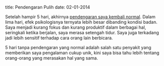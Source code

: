 title: Pendengaran Pulih
date: 02-01-2014

Setelah hampir 5 hari, akhirnya <a href='|filename|pendengaran-berkurang.md'>pendengaran saya kembali normal</a>. Dalam lima hari, efek psikologisnya ternyata lebih besar dibanding kondisi badan. Saya menjadi kurang fokus dan kurang produktif dalam berbagai hal, seringkali ketika berjalan, saya merasa setengah tidur. Saya juga terkadang jadi lebih sensitif terhadap cara orang lain berbicara.

5 hari tanpa pendengaran yang normal adalah salah satu penyakit yang memberikan saya pengalaman cukup unik, kini saya bisa tahu lebih tentang orang-orang yang merasakan hal yang sama.
